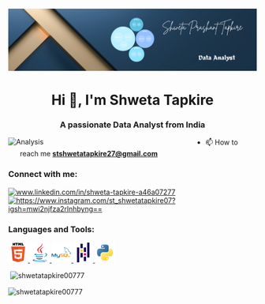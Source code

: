 ![logo](https://github.com/shwetatapkire00777/shwetatapkire00777/blob/main/Github.png)
<h1 align="center">Hi 👋, I'm Shweta Tapkire</h1>
<h3 align="center">A passionate Data Analyst from India</h3>

<img align="left" alt="Analysis" width="400" src="https://komarev.com/ghpvc/?username=shwetatapkire00777&label=Profile%20views&color=0e75b6&style=flat" >

- 📫 How to reach me **stshwetatapkire27@gmail.com**

<h3 align="left">Connect with me:</h3>
<p align="left">
<a href="https://linkedin.com/in/www.linkedin.com/in/shweta-tapkire-a46a07277" target="blank"><img align="center" src="https://raw.githubusercontent.com/rahuldkjain/github-profile-readme-generator/master/src/images/icons/Social/linked-in-alt.svg" alt="www.linkedin.com/in/shweta-tapkire-a46a07277" height="30" width="40" /></a>
<a href="https://instagram.com/https://www.instagram.com/st_shwetatapkire07?igsh=mwi2njfza2rlnhbyng==" target="blank"><img align="center" src="https://raw.githubusercontent.com/rahuldkjain/github-profile-readme-generator/master/src/images/icons/Social/instagram.svg" alt="https://www.instagram.com/st_shwetatapkire07?igsh=mwi2njfza2rlnhbyng==" height="30" width="40" /></a>
</p>

<h3 align="left">Languages and Tools:</h3>
<p align="left"> <a href="https://www.w3.org/html/" target="_blank" rel="noreferrer"> <img src="https://raw.githubusercontent.com/devicons/devicon/master/icons/html5/html5-original-wordmark.svg" alt="html5" width="40" height="40"/> </a> <a href="https://www.java.com" target="_blank" rel="noreferrer"> <img src="https://raw.githubusercontent.com/devicons/devicon/master/icons/java/java-original.svg" alt="java" width="40" height="40"/> </a> <a href="https://www.mysql.com/" target="_blank" rel="noreferrer"> <img src="https://raw.githubusercontent.com/devicons/devicon/master/icons/mysql/mysql-original-wordmark.svg" alt="mysql" width="40" height="40"/> </a> <a href="https://pandas.pydata.org/" target="_blank" rel="noreferrer"> <img src="https://raw.githubusercontent.com/devicons/devicon/2ae2a900d2f041da66e950e4d48052658d850630/icons/pandas/pandas-original.svg" alt="pandas" width="40" height="40"/> </a> <a href="https://www.python.org" target="_blank" rel="noreferrer"> <img src="https://raw.githubusercontent.com/devicons/devicon/master/icons/python/python-original.svg" alt="python" width="40" height="40"/> </a> </p>

<p>&nbsp;<img align="center" src="https://github-readme-stats.vercel.app/api?username=shwetatapkire00777&show_icons=true&locale=en" alt="shwetatapkire00777" /></p>

<p><img align="center" src="https://github-readme-streak-stats.herokuapp.com/?user=shwetatapkire00777&" alt="shwetatapkire00777" /></p>
